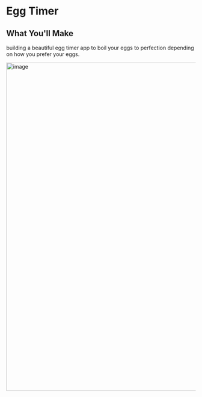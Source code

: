 # Egg Timer

## What You'll Make
 building a beautiful egg timer app to boil your eggs to perfection depending on how you prefer your eggs. 

<img width="872" alt="image" src="https://user-images.githubusercontent.com/71803859/180630524-7a3d522d-3fc7-469b-98bc-f1edfffee447.png">
